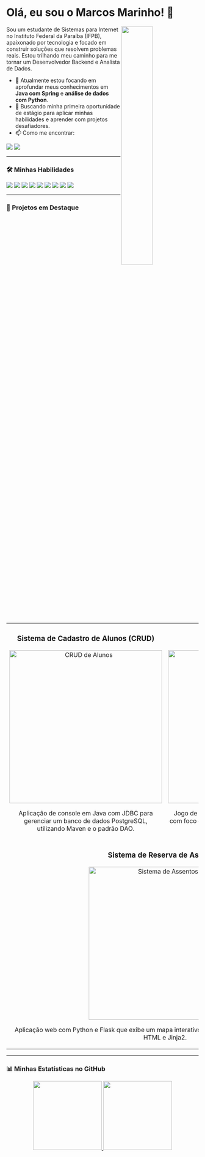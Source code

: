 # Olá, eu sou o Marcos Marinho! 👋

<img align="right" width="40%" src="https://i.imgur.com/optional-gif-or-image.gif" /> 
<p> Sou um estudante de Sistemas para Internet no Instituto Federal da Paraíba (IFPB), apaixonado por tecnologia e focado em construir soluções que resolvem problemas reais. Estou trilhando meu caminho para me tornar um Desenvolvedor Backend e Analista de Dados. </p>

- 🔭 Atualmente estou focando em aprofundar meus conhecimentos em **Java com Spring** e **análise de dados com Python**.
- 🌱 Buscando minha primeira oportunidade de estágio para aplicar minhas habilidades e aprender com projetos desafiadores.
- 📫 Como me encontrar:

<p align="left">
  <a href="mailto:marcosmarinho485@gmail.com" target="_blank"><img src="https://img.shields.io/badge/-Gmail-c14438?style=flat-square&logo=Gmail&logoColor=white" /></a>
  <a href="https://www.linkedin.com/in/marcos-marinhoo/" target="_blank"><img src="https://img.shields.io/badge/-LinkedIn-0A66C2?style=flat-square&logo=Linkedin&logoColor=white" /></a>
</p>

---

### 🛠️ Minhas Habilidades

<p align="left">
  <img src="https://img.shields.io/badge/Java-ED8B00?style=for-the-badge&logo=openjdk&logoColor=white" />
  <img src="https://img.shields.io/badge/Spring_Boot-6DB33F?style=for-the-badge&logo=springboot&logoColor=white" />
  <img src="https://img.shields.io/badge/Python-3776AB?style=for-the-badge&logo=python&logoColor=white" />
  <img src="https://img.shields.io/badge/PostgreSQL-4169E1?style=for-the-badge&logo=postgresql&logoColor=white" />
  <img src="https://img.shields.io/badge/Power_BI-F2C811?style=for-the-badge&logo=powerbi&logoColor=black" />
  <img src="https://img.shields.io/badge/HTML5-E34F26?style=for-the-badge&logo=html5&logoColor=white" />
  <img src="https://img.shields.io/badge/CSS3-1572B6?style=for-the-badge&logo=css3&logoColor=white" />
  <img src="https://img.shields.io/badge/Git-E34F26?style=for-the-badge&logo=git&logoColor=white" />
  <img src="https://img.shields.io/badge/Linux-000000?style=for-the-badge&logo=linux&logoColor=white" />
</p>

---

### 🚀 Projetos em Destaque

<table>
  <tr>
    <td width="50%">
      <h3 align="center">Sistema de Cadastro de Alunos (CRUD)</h3>
      <p align="center">
        <a href="https://github.com/marinho-marcos/Sistema-de-cadastro-de-alunos-CRUD" target="_blank">
          <img src="https://i.imgur.com/crud-project-image.png" width="400" alt="CRUD de Alunos">
        </a>
        <br>
        <p align="center">
          Aplicação de console em Java com JDBC para gerenciar um banco de dados PostgreSQL, utilizando Maven e o padrão DAO.
        </p>
      </p>
    </td>
    <td width="50%">
      <h3 align="center">Batalha dos Reinos</h3>
      <p align="center">
        <a href="https://github.com/marinho-marcos/Batalha-dos-reinos" target="_blank">
          <img src="https://i.imgur.com/game-project-image.png" width="400" alt="Batalha dos Reinos">
        </a>
        <br>
        <p align="center">
          Jogo de estratégia em turnos feito em Java puro, com foco em lógica de programação e princípios de Orientação a Objetos.
        </p>
      </p>
    </td>
  </tr>
  <tr>
    <td colspan="2">
      <h3 align="center">Sistema de Reserva de Assentos</h3>
      <p align="center">
        <a href="https://github.com/marinho-marcos/sistema-assentos-aviao" target="_blank">
          <img src="https://i.imgur.com/plane-project-image.png" width="400" alt="Sistema de Assentos">
        </a>
        <br>
        <p align="center">
          Aplicação web com Python e Flask que exibe um mapa interativo de assentos de avião, renderizado com HTML e Jinja2.
        </p>
      </p>
    </td>
  </tr>
</table>

---

### 📊 Minhas Estatísticas no GitHub

<p align="center">
  <a href="https://github.com/marinho-marcos">
    <img height="180em" src="https://github-readme-stats.vercel.app/api?username=marinho-marcos&show_icons=true&theme=dracula&include_all_commits=true&count_private=true"/>
    <img height="180em" src="https://github-readme-stats.vercel.app/api/top-langs/?username=marinho-marcos&layout=compact&langs_count=7&theme=dracula"/>
  </a>
</p>
